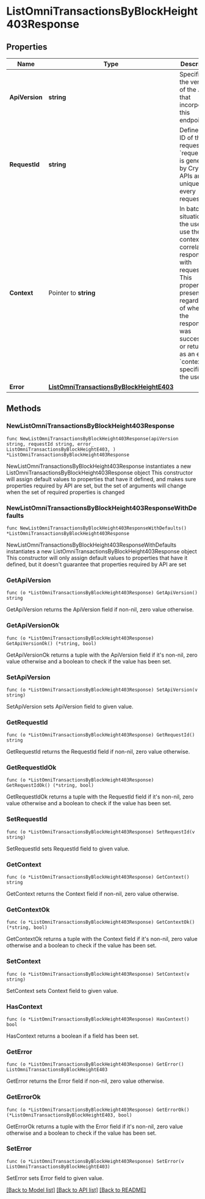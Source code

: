 # ListOmniTransactionsByBlockHeight403Response

## Properties

Name | Type | Description | Notes
------------ | ------------- | ------------- | -------------
**ApiVersion** | **string** | Specifies the version of the API that incorporates this endpoint. | 
**RequestId** | **string** | Defines the ID of the request. The &#x60;requestId&#x60; is generated by Crypto APIs and it&#39;s unique for every request. | 
**Context** | Pointer to **string** | In batch situations the user can use the context to correlate responses with requests. This property is present regardless of whether the response was successful or returned as an error. &#x60;context&#x60; is specified by the user. | [optional] 
**Error** | [**ListOmniTransactionsByBlockHeightE403**](ListOmniTransactionsByBlockHeightE403.md) |  | 

## Methods

### NewListOmniTransactionsByBlockHeight403Response

`func NewListOmniTransactionsByBlockHeight403Response(apiVersion string, requestId string, error_ ListOmniTransactionsByBlockHeightE403, ) *ListOmniTransactionsByBlockHeight403Response`

NewListOmniTransactionsByBlockHeight403Response instantiates a new ListOmniTransactionsByBlockHeight403Response object
This constructor will assign default values to properties that have it defined,
and makes sure properties required by API are set, but the set of arguments
will change when the set of required properties is changed

### NewListOmniTransactionsByBlockHeight403ResponseWithDefaults

`func NewListOmniTransactionsByBlockHeight403ResponseWithDefaults() *ListOmniTransactionsByBlockHeight403Response`

NewListOmniTransactionsByBlockHeight403ResponseWithDefaults instantiates a new ListOmniTransactionsByBlockHeight403Response object
This constructor will only assign default values to properties that have it defined,
but it doesn't guarantee that properties required by API are set

### GetApiVersion

`func (o *ListOmniTransactionsByBlockHeight403Response) GetApiVersion() string`

GetApiVersion returns the ApiVersion field if non-nil, zero value otherwise.

### GetApiVersionOk

`func (o *ListOmniTransactionsByBlockHeight403Response) GetApiVersionOk() (*string, bool)`

GetApiVersionOk returns a tuple with the ApiVersion field if it's non-nil, zero value otherwise
and a boolean to check if the value has been set.

### SetApiVersion

`func (o *ListOmniTransactionsByBlockHeight403Response) SetApiVersion(v string)`

SetApiVersion sets ApiVersion field to given value.


### GetRequestId

`func (o *ListOmniTransactionsByBlockHeight403Response) GetRequestId() string`

GetRequestId returns the RequestId field if non-nil, zero value otherwise.

### GetRequestIdOk

`func (o *ListOmniTransactionsByBlockHeight403Response) GetRequestIdOk() (*string, bool)`

GetRequestIdOk returns a tuple with the RequestId field if it's non-nil, zero value otherwise
and a boolean to check if the value has been set.

### SetRequestId

`func (o *ListOmniTransactionsByBlockHeight403Response) SetRequestId(v string)`

SetRequestId sets RequestId field to given value.


### GetContext

`func (o *ListOmniTransactionsByBlockHeight403Response) GetContext() string`

GetContext returns the Context field if non-nil, zero value otherwise.

### GetContextOk

`func (o *ListOmniTransactionsByBlockHeight403Response) GetContextOk() (*string, bool)`

GetContextOk returns a tuple with the Context field if it's non-nil, zero value otherwise
and a boolean to check if the value has been set.

### SetContext

`func (o *ListOmniTransactionsByBlockHeight403Response) SetContext(v string)`

SetContext sets Context field to given value.

### HasContext

`func (o *ListOmniTransactionsByBlockHeight403Response) HasContext() bool`

HasContext returns a boolean if a field has been set.

### GetError

`func (o *ListOmniTransactionsByBlockHeight403Response) GetError() ListOmniTransactionsByBlockHeightE403`

GetError returns the Error field if non-nil, zero value otherwise.

### GetErrorOk

`func (o *ListOmniTransactionsByBlockHeight403Response) GetErrorOk() (*ListOmniTransactionsByBlockHeightE403, bool)`

GetErrorOk returns a tuple with the Error field if it's non-nil, zero value otherwise
and a boolean to check if the value has been set.

### SetError

`func (o *ListOmniTransactionsByBlockHeight403Response) SetError(v ListOmniTransactionsByBlockHeightE403)`

SetError sets Error field to given value.



[[Back to Model list]](../README.md#documentation-for-models) [[Back to API list]](../README.md#documentation-for-api-endpoints) [[Back to README]](../README.md)



